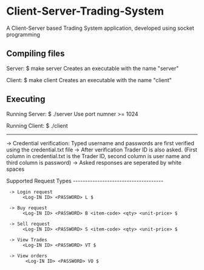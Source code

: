 # Client-Server-Trading-System

A Client-Server based Trading System application, developed using socket programming

Compiling files
--------------------------------------------------------
Server:
     $ make server
     Creates an executable with the name  "server"
    
Client:
     $ make client
     Creates an executable with the name "client"

Executing 
--------------------------------------------------------
Running Server:
     $ ./server <SERVER PORT NUMBER>
     Use port numner >= 1024

Running Client: 
     $ ./client <Server IP Address> <SERVER PORT NUMBER>

********************************************************
-> Credential verification: Typed username and passwords are first verified using the credential.txt file
-> After verification Trader ID is also asked. (First column in credential.txt is the Trader ID, second column is user name and third column is password)
-> Asked responses are seperated by white spaces 

Supported Request Types -------------------------------------

     -> Login request
          <Log-IN ID> <PASSWORD> L $

     -> Buy request
          <Log-IN ID> <PASSWORD> B <item-code> <qty> <unit-price> $

     -> Sell request
          <Log-IN ID> <PASSWORD> S <item-code> <qty> <unit-price> $

     -> View Trades
          <Log-IN ID> <PASSWORD> VT $

     -> View orders
           <Log-IN ID> <PASSWORD> VO $


